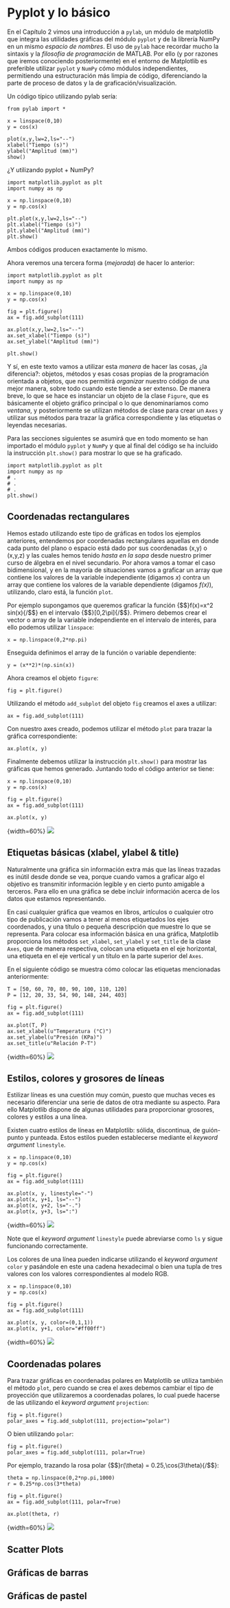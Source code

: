 # Pyplot y lo básico

En el Capítulo 2 vimos una introducción a `pylab`, un módulo de matplotlib que integra 
las utilidades gráficas del módulo `pyplot` y de la librería NumPy en un mismo *espacio de nombres*. 
El uso de `pylab` hace recordar mucho la sintaxis y la *filosofía de programación* de MATLAB. 
Por ello (y por razones que iremos conociendo posteriormente) en el entorno de Matplotlib es 
preferible utilizar `pyplot` y `NumPy` cómo módulos independientes, permitiendo una 
estructuración más limpia de código, diferenciando la parte de proceso de datos y la 
de graficación/visualización.

Un código típico utilizando pylab sería:

	from pylab import *

	x = linspace(0,10)
	y = cos(x)

	plot(x,y,lw=2,ls="--")
	xlabel("Tiempo (s)")
	ylabel("Amplitud (mm)")
	show()

¿Y utilizando pyplot + NumPy?

	import matplotlib.pyplot as plt
	import numpy as np

	x = np.linspace(0,10)
	y = np.cos(x)

	plt.plot(x,y,lw=2,ls="--")
	plt.xlabel("Tiempo (s)")
	plt.ylabel("Amplitud (mm)")
	plt.show()

Ambos códigos producen exactamente lo mismo. 

Ahora veremos una tercera forma (*mejorada*) de hacer lo anterior:

	import matplotlib.pyplot as plt
	import numpy as np

	x = np.linspace(0,10)
	y = np.cos(x)

	fig = plt.figure()
	ax = fig.add_subplot(111)

	ax.plot(x,y,lw=2,ls="--")
	ax.set_xlabel("Tiempo (s)")
	ax.set_ylabel("Amplitud (mm)")

	plt.show()

Y sí, en este texto vamos a utilizar esta *manera* de hacer las cosas, ¿la diferencia?: 
objetos, métodos y esas cosas propias de la programación orientada a objetos, que nos 
permitirá *organizar* nuestro código de una mejor manera, sobre todo cuando este 
tiende a ser extenso. De manera breve, lo que se hace es instanciar un objeto de 
la clase `Figure`, que es básicamente el objeto gráfico principal o lo que denominaríamos como 
*ventana*, y posteriormente se utilizan métodos de clase para crear un `Axes` y utilizar 
sus métodos para trazar la gráfica correspondiente y las etiquetas o leyendas necesarias.

Para las secciones siguientes se asumirá que en todo momento se han importado el módulo 
`pyplot` y `NumPy` y que al final del código se ha incluido la instrucción 
`plt.show()` para mostrar lo que se ha graficado.

	import matplotlib.pyplot as plt
	import numpy as np
	# .
	# .
	# .
	plt.show()

## Coordenadas rectangulares

Hemos estado utilizando este tipo de gráficas en todos los ejemplos anteriores, entendemos 
por coordenadas rectangulares aquellas en donde cada punto del plano o espacio está dado 
por sus coordenadas (x,y) o (x,y,z) y las cuales hemos tenido *hasta en la sopa* desde nuestro 
primer curso de álgebra en el nivel secundario. Por ahora vamos a tomar el caso bidimensional, 
y en la mayoría de situaciones vamos a graficar un array que contiene los valores de la variable 
independiente (digamos *x*) contra un array que contiene los valores de la variable dependiente 
(digamos *f(x)*), utilizando, claro está, la función `plot`.

Por ejemplo supongamos que queremos graficar la función {$$}f(x)=x^2 sin(x){/$$} en el intervalo 
{$$}[0,2\pi]{/$$}. Primero debemos crear el vector o array de la variable independiente en 
el intervalo de interés, para ello podemos utilizar `linspace`:

	x = np.linspace(0,2*np.pi)

Enseguida definimos el array de la función o variable dependiente:

	y = (x**2)*(np.sin(x))

Ahora creamos el objeto `figure`:

	fig = plt.figure()

Utilizando el método `add_subplot` del objeto `fig` creamos el axes a utilizar:

	ax = fig.add_subplot(111)

Con nuestro axes creado, podemos utilizar el método `plot` para trazar la gráfica correspondiente:

	ax.plot(x, y)

Finalmente debemos utilizar la instrucción `plt.show()` para mostrar las gráficas que hemos generado. Juntando 
todo el código anterior se tiene:

	x = np.linspace(0,10)
	y = np.cos(x)

	fig = plt.figure()
	ax = fig.add_subplot(111)

	ax.plot(x, y)

{width=60%}
![](images/ch4/img_01.png)

## Etiquetas básicas (xlabel, ylabel & title)

Naturalmente una gráfica sin información extra más que las líneas trazadas es inútil desde donde se vea, porque cuando 
vamos a graficar algo el objetivo es transmitir información legible y en cierto punto amigable a terceros. Para ello 
en una gráfica se debe incluir información acerca de los datos que estamos representando.

En casi cualquier gráfica que veamos en libros, artículos o cualquier otro tipo de publicación vamos a tener al 
menos etiquetados los ejes coordenados, y una título o pequeña descripción que muestre lo que se representa. 
Para colocar esa información básica en una gráfica, Matplotlib proporciona los métodos `set_xlabel`, `set_ylabel` y 
`set_title` de la clase `Axes`, que de manera respectiva, colocan una etiqueta en el eje horizontal, una etiqueta en el 
eje vertical y un título en la parte superior del `Axes`.

En el siguiente código se muestra cómo colocar las etiquetas mencionadas anteriormente:

	T = [50, 60, 70, 80, 90, 100, 110, 120]
	P = [12, 20, 33, 54, 90, 148, 244, 403]

	fig = plt.figure()
	ax = fig.add_subplot(111)

	ax.plot(T, P)
	ax.set_xlabel(u"Temperatura (°C)")
	ax.set_ylabel(u"Presión (KPa)")
	ax.set_title(u"Relación P-T")

{width=60%}
![](images/ch4/img_02.png)


## Estilos, colores y grosores de líneas

Estilizar líneas es una cuestión muy común, puesto que muchas veces es necesario diferenciar 
una serie de datos de otra mediante su aspecto. Para ello Matplotlib dispone de algunas 
utilidades para proporcionar grosores, colores y estilos a una línea.

Existen cuatro estilos de líneas en Matplotlib: sólida, discontinua, de guión-punto y punteada.
Estos estilos pueden establecerse mediante el *keyword argument* `linestyle`.

	x = np.linspace(0,10)
	y = np.cos(x)

	fig = plt.figure()
	ax = fig.add_subplot(111)

	ax.plot(x, y, linestyle="-")
	ax.plot(x, y+1, ls="--")
	ax.plot(x, y+2, ls="-.")
	ax.plot(x, y+3, ls=":")

{width=60%}
![](images/ch4/img_03a.png)

Note que el *keyword argument* `linestyle` puede abreviarse como `ls` y sigue funcionando 
correctamente.

Los colores de una línea pueden indicarse utilizando el *keyword argument* `color` y 
pasándole en este una cadena hexadecimal o bien una tupla de tres valores con los valores 
correspondientes al modelo RGB.

	x = np.linspace(0,10)
	y = np.cos(x)

	fig = plt.figure()
	ax = fig.add_subplot(111)

	ax.plot(x, y, color=(0,1,1))
	ax.plot(x, y+1, color="#ff00ff")

{width=60%}
![](images/ch4/img_03b.png)

## Coordenadas polares

Para trazar gráficas en coordenadas polares en Matplotlib se utiliza también el método `plot`, pero cuando se 
crea el axes debemos cambiar el tipo de proyección que utilizaremos a coordenadas polares, lo cual puede hacerse 
de las utilizando el *keyword argument* `projection`:

	fig = plt.figure()
	polar_axes = fig.add_subplot(111, projection="polar")

O bien utilizando `polar`:

	fig = plt.figure()
	polar_axes = fig.add_subplot(111, polar=True)

Por ejemplo, trazando la rosa polar {$$}r(\theta) = 0.25\,\cos(3\theta){/$$}:

	theta = np.linspace(0,2*np.pi,1000)
	r = 0.25*np.cos(3*theta)

	fig = plt.figure()
	ax = fig.add_subplot(111, polar=True)

	ax.plot(theta, r)

{width=60%}
![](images/ch4/img_03.png)


## Scatter Plots


## Gráficas de barras


## Gráficas de pastel


